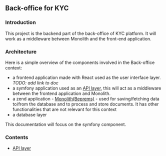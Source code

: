 ## Back-office for KYC
### Introduction
This project is the backend part of the back-office of KYC platform. It will 
work as a middleware between Monolith and the front-end application.
### Architecture
Here is a simple overview of the components involved in the Back-office context:
- a frontend application made with React used as the user interface layer. _TODO: add link to doc_
- a symfony application used as an [API layer](./API-layer.md), this will act as a
  middleware between the frontend application and Monolith.
- a zend application - [Monolith(Beprems)](./Monolith.md) - used for saving/fetching data to/from the
  database and to process and store documents. It has other functionalities
  that are not relevant for this context
- a database layer  

This documentation will focus on the symfony component.
### Contents
- [API layer](API-layer.md)
